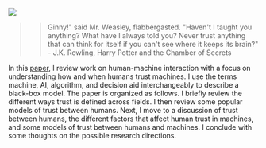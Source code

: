 ![](trust.png)

> > Ginny!" said Mr. Weasley, flabbergasted. "Haven't I taught you anything? What have I always told you? Never trust anything that can think for itself if you can't see where it keeps its brain?" - J.K. Rowling, Harry Potter and the Chamber of Secrets

In this [paper](trust_paper.pdf), I review work on human-machine interaction with a focus on understanding how and when humans trust machines. I use the terms machine, AI, algorithm, and decision aid interchangeably to describe a black-box model. The paper is organized as follows. I briefly review the different ways trust is defined across fields. I then review some popular models of trust between humans. Next, I move to a discussion of trust between humans, the different factors that affect human trust in machines, and some models of trust between humans and machines. I conclude with some thoughts on the possible research directions.
